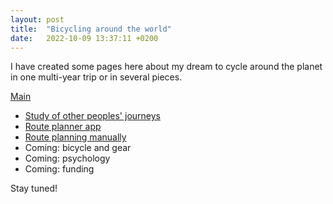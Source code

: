 ```yaml
---
layout: post
title:  "Bicycling around the world"
date:   2022-10-09 13:37:11 +0200
---
```


I have created some pages here about my dream to cycle around the planet in one multi-year trip or in several pieces.

[Main](https://hyrtsi.github.io/bicycling/)
- [Study of other peoples' journeys](https://hyrtsi.github.io/bicycling-study)
- [Route planner app](https://hyrtsi.github.io/bicycling-route-planner-app)
- [Route planning manually](https://hyrtsi.github.io/bicycling-route-planning)
- Coming: bicycle and gear
- Coming: psychology
- Coming: funding

Stay tuned!